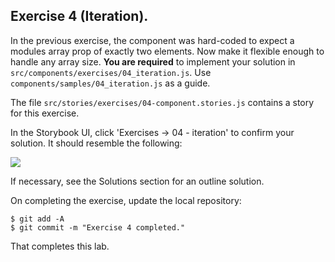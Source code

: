 ## Exercise 4 (Iteration).
 
In the previous exercise, the component was hard-coded to expect a modules array prop of exactly two elements. Now make it flexible enough to handle any array size. __You are required__ to implement your solution in `src/components/exercises/04_iteration.js`. Use `components/samples/04_iteration.js` as a guide.

The file `src/stories/exercises/04-component.stories.js` contains a story for this exercise.

In the Storybook UI, click 'Exercises -> 04 - iteration' to confirm your solution. It should resemble the following:

![][exercise4] 

If necessary, see the Solutions section for an outline solution.

On completing the exercise, update the local repository:
~~~
$ git add -A
$ git commit -m "Exercise 4 completed."
~~~
That completes this lab.

[exercise4]: ./img/exercise4.png

